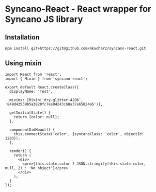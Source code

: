 # Syncano-React - React wrapper for Syncano JS library

## Installation
 
```
npm install git+https://git@github.com/mkucharz/syncano-react.git
``` 

## Using mixin

```
import React from 'react';
import { Mixin } from 'syncano-react';

export default React.createClass({
  displayName: 'Test',

  mixins: [Mixin('dry-glitter-4206', '849d42539b5a3820fc7ee84243cb8a37a65824a5')],

  getInitialState() {
    return {color: null};
  },

  componentDidMount() {
    this.connectState('color', {syncanoClass: 'color', objectId: 1283});
  },

  render() {
    return (
      <div>
        <pre>{this.state.color ? JSON.stringify(this.state.color, null, 2) : 'No object'}</pre>
      </div>
    );
  }
});
```